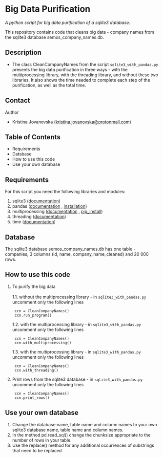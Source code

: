 # Big Data Purification 

*A python script for big data purification of a sqlite3 database.*

This repository contains code that cleans big data -
company names from the sqlite3 database
semos_company_names.db.

## Description
* The class CleanCompanyNames from the script
`sqlite3_with_pandas.py` presents the big data purification
in three ways - with the multiprocessing library,
with the threading library, and without these two libraries. 
It also shows the time needed to complete each step of 
the purification, as well as the total time.

## Contact
Author
* Kristina Jovanovska (kristina.jovanovska@protonmail.com)

## Table of Contents 
* Requirements
* Database 
* How to use this code 
* Use your own database

## Requirements
For this script you need the following libraries and modules:

1. sqlite3 ([documentation](https://docs.python.org/3/library/sqlite3.html))
2. pandas ([documentation](https://pandas.pydata.org/docs/user_guide/index.html) \, [installation](https://pandas.pydata.org/docs/getting_started/install.html))
3. multiprocessing ([documentation](https://docs.python.org/3/library/multiprocessing.html) \,  [pip_install](https://pypi.org/project/multiprocessing/))
4. threading ([documentation](https://docs.python.org/3/library/threading.html))
5. time ([documentation](https://docs.python.org/3/library/time.html))

## Database
The sqlite3 database semos_company_names.db
has one table - companies, 3 columns
(id, name, company_name_cleaned) and 20 000 rows.

## How to use this code 
1. To purify the big data \
   \
     1.1. without the multiprocessing library - in `sqlite3_with_pandas.py` 
     uncomment only the following lines 
    ```
     ccn = CleanCompanyNames()
     ccn.run_program()
     ``` 

    1.2. with the multiprocessing library - in `sqlite3_with_pandas.py`
    uncomment only the following lines
    ```
     ccn = CleanCompanyNames()
     ccn.with_multiprocessing()
    ```

    1.3. with the multiprocessing library - in `sqlite3_with_pandas.py`
     uncomment only the following lines    
    ```
     ccn = CleanCompanyNames()
     ccn.with_threading()
    ```
2. Print rows from the sqlite3 database - in `sqlite3_with_pandas.py`
     uncomment only the following lines    
    ```
     ccn = CleanCompanyNames()
     ccn.print_rows()
    ```

## Use your own database
1. Change the database name, table name and column names
to your own sqlite3 database name, table name and column names.
2. In the method pd.read_sql() change the chunksize 
appropriate to the number of rows in your table. 
3. Use the replace() method for any additional occurrences
of substrings that need to be replaced.